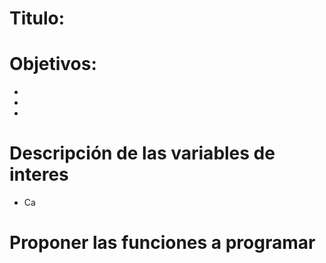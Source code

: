
# Titulo: 

# Objetivos:
- 
-
-

# Descripción de las variables de interes
- Ca

# Proponer las funciones a programar




